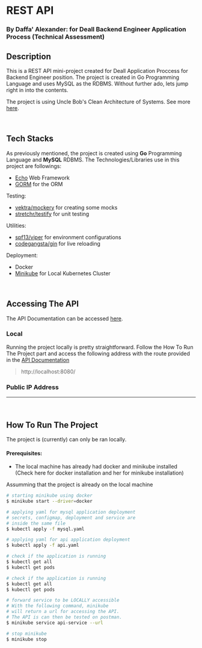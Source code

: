 # REST API 
### By **Daffa' Alexander**: for Deall Backend Engineer Application Process (Technical Assessment)

## Description
This is a REST API mini-project created for Deall Application Proccess for Backend Engineer position. The project is created in Go Programming Language and uses MySQL as the RDBMS. Without further ado, lets jump right in into the contents.

The project is using Uncle Bob's Clean Architecture of Systems. See more [here](https://blog.cleancoder.com/uncle-bob/2012/08/13/the-clean-architecture.html).

<br>

## Tech Stacks
As previously mentioned, the project is created using **Go**  Programming Language and **MySQL** RDBMS. The Technologies/Libraries use in this project are followings:
 * [Echo](echo.labstack.com) Web Framework
 * [GORM](https://gorm.io/) for the ORM
 
 Testing:
 * [vektra/mockery](https://github.com/vektra/mockery) for creating some mocks
 * [stretchr/testify](https://github.com/stretchr/testify) for unit testing
 
 Utilities:
 * [spf13/viper](https://github.com/spf13/viper) for environment configurations
 * [codegangsta/gin](https://github.com/codegangsta/gin) for live reloading

Deployment:
 * Docker
 * [Minikube]() for Local Kubernetes Cluster

<br>

## Accessing The API
The API Documentation can be accessed [here](https://documenter.getpostman.com/view/17548510/UzJFudHb).

### Local
Running the project locally is pretty straightforward. Follow the How To Run The Project part and access the following address with the route provided in the [API Documentation](https://documenter.getpostman.com/view/17548510/UzJFudHb)
> http://localhost:8080/

### Public IP Address
---

<br>

## How To Run The Project
The project is (currently) can only be ran locally.

#### Prerequisites:
* The local machine has already had docker and minikube installed (Check here for docker installation and her for minikube installation)

Assumming that the project is already on the local machine

```bash
# starting minikube using docker
$ minikube start --driver=docker

# applying yaml for mysql application deployment
# secrets, configmap, deployment and service are 
# inside the same file
$ kubectl apply -f mysql.yaml

# applying yaml for api application deployment
$ kubectl apply -f api.yaml

# check if the application is running
$ kubectl get all
$ kubectl get pods

# check if the application is running
$ kubectl get all
$ kubectl get pods

# forward service to be LOCALLY accessible
# With the following command, minikube 
# will return a url for accessing the API.
# The API is can then be tested on postman.
$ minikube service api-service --url

# stop minikube
$ minikube stop
```


